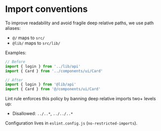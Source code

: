 # Import conventions

To improve readability and avoid fragile deep relative paths, we use path aliases:

- `@/` maps to `src/`
- `@lib/` maps to `src/lib/`

Examples:

```ts
// Before
import { login } from '../lib/api'
import { Card } from '../components/ui/Card'

// After
import { login } from '@lib/api'
import { Card } from '@/components/ui/Card'
```

Lint rule enforces this policy by banning deep relative imports two+ levels up:

- Disallowed: `../..*`, `../../..*`

Configuration lives in `eslint.config.js` (`no-restricted-imports`).
